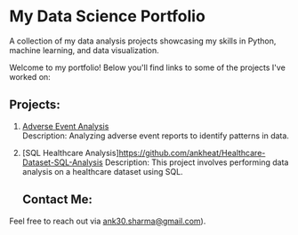 # My Data Science Portfolio

A collection of my data analysis projects showcasing my skills in Python, machine learning, and data visualization.

Welcome to my portfolio! Below you'll find links to some of the projects I've worked on:

## Projects:
1. [Adverse Event Analysis](https://github.com/ankheat/Adverse-event-analysis)  
   Description: Analyzing adverse event reports to identify patterns in data.
   
3. [SQL Healthcare Analysis]https://github.com/ankheat/Healthcare-Dataset-SQL-Analysis
   Description: This project involves performing data analysis on a healthcare dataset using SQL. 

   ## Contact Me:
Feel free to reach out via ank30.sharma@gmail.com).
